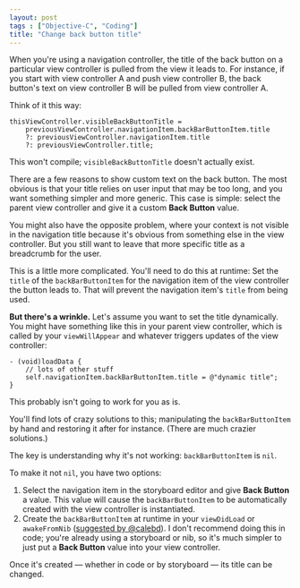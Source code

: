 ```yaml
---
layout: post
tags : ["Objective-C", "Coding"]
title: "Change back button title"
---
```

When you're using a navigation controller, the title of the back button on a particular view controller is pulled from the view it leads to. For instance, if you start with view controller A and push view controller B, the back button's text on view controller B will be pulled from view controller A.

Think of it this way:

    thisViewController.visibleBackButtonTitle =
        previousViewController.navigationItem.backBarButtonItem.title
        ?: previousViewController.navigationItem.title
        ?: previousViewController.title;

This won't compile; `visibleBackButtonTitle` doesn't actually exist.

There are a few reasons to show custom text on the back button. The most obvious is that your title relies on user input that may be too long, and you want something simpler and more generic. This case is simple: select the parent view controller and give it a custom **Back Button** value.

You might also have the opposite problem, where your context is not visible in the navigation title because it's obvious from something else in the view controller. But you still want to leave that more specific title as a breadcrumb for the user.

This is a little more complicated. You'll need to do this at runtime: Set the `title` of the `backBarButtonItem` for the navigation item of the view controller the button leads to. That will prevent the navigation item's `title` from being used.

**But there's a wrinkle.** Let's assume you want to set the title dynamically. You might have something like this in your parent view controller, which is called by your `viewWillAppear` and whatever triggers updates of the view controller:

    - (void)loadData {
        // lots of other stuff
        self.navigationItem.backBarButtonItem.title = @"dynamic title";
    }

This probably isn't going to work for you as is.

You'll find lots of crazy solutions to this; manipulating the `backBarButtonItem` by hand and restoring it after for instance. (There are much crazier solutions.)

The key is understanding why it's not working: `backBarButtonItem` is `nil`.

To make it not `nil`, you have two options:

1. Select the navigation item in the storyboard editor and give **Back Button** a value. This value will cause the `backBarButtonItem` to be automatically created with the view controller is instantiated.
2. Create the `backBarButtonItem` at runtime in your `viewDidLoad` or `awakeFromNib` ([suggested by @calebd](https://twitter.com/calebd/status/391068542076207105)). I don't recommend doing this in code; you're already using a storyboard or nib, so it's much simpler to just put a **Back Button** value into your view controller.

Once it's created — whether in code or by storyboard — its title can be changed.
